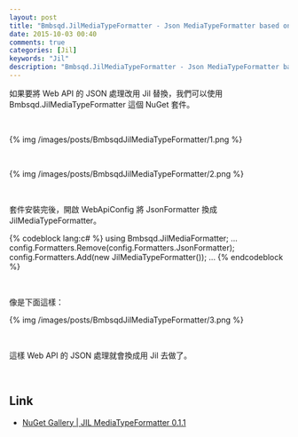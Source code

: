 ```yaml
---
layout: post
title: "Bmbsqd.JilMediaTypeFormatter - Json MediaTypeFormatter based on JIL"
date: 2015-10-03 00:40
comments: true
categories: [Jil]
keywords: "Jil"
description: "Bmbsqd.JilMediaTypeFormatter - Json MediaTypeFormatter based on JIL"
---
```


如果要將 Web API 的 JSON 處理改用 Jil 替換，我們可以使用 Bmbsqd.JilMediaTypeFormatter 這個 NuGet 套件。  

<!-- More -->

<br/>


{% img /images/posts/BmbsqdJilMediaTypeFormatter/1.png %}

<br/>


{% img /images/posts/BmbsqdJilMediaTypeFormatter/2.png %}

<br/>


套件安裝完後，開啟 WebApiConfig 將 JsonFormatter 換成 JilMediaTypeFormatter。  

{% codeblock lang:c# %}
using Bmbsqd.JilMediaFormatter;
...
config.Formatters.Remove(config.Formatters.JsonFormatter);
config.Formatters.Add(new JilMediaTypeFormatter());
...
{% endcodeblock %}

<br/>


像是下面這樣：  

{% img /images/posts/BmbsqdJilMediaTypeFormatter/3.png %}

<br/>


這樣 Web API 的 JSON 處理就會換成用 Jil 去做了。  

<br/>


Link
----
* [NuGet Gallery | JIL MediaTypeFormatter 0.1.1](https://www.nuget.org/packages/Bmbsqd.JilMediaTypeFormatter/)
